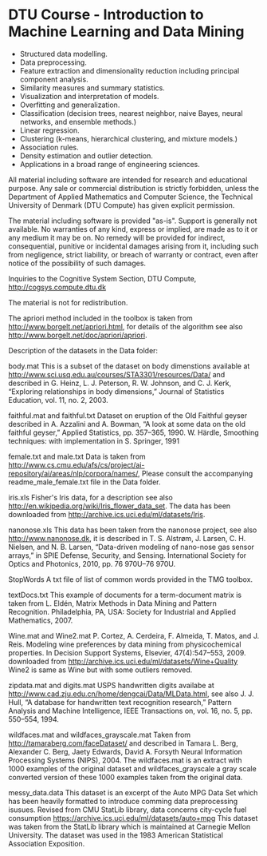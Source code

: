 # DTU Course - Introduction to Machine Learning and Data Mining

- Structured data modelling. 
- Data preprocessing. 
- Feature extraction and dimensionality reduction including principal component analysis. 
- Similarity measures and summary statistics. 
- Visualization and interpretation of models. 
- Overfitting and generalization. 
- Classification (decision trees, nearest neighbor, naive Bayes, neural networks, and ensemble methods.) 
- Linear regression. 
- Clustering (k-means, hierarchical clustering, and mixture models.) 
- Association rules. 
- Density estimation and outlier detection. 
- Applications in a broad range of engineering sciences.




All material including software are intended for research and educational purpose. Any sale or commercial distribution is strictly forbidden, unless the Department of Applied Mathematics and Computer Science, the Technical University of Denmark (DTU Compute) has given explicit permission.
 
The material including software is provided "as-is". Support is generally not available. No warranties of any kind, express or implied, are made as to it or any medium it may be on. No remedy will be provided for indirect, consequential, punitive or incidental damages arising from it, including such from negligence, strict liability, or breach of warranty or contract, even after notice of the possibility of such damages.
 
Inquiries to the Cognitive System Section, DTU Compute, http://cogsys.compute.dtu.dk

The material is not for redistribution.

The apriori method included in the toolbox is taken from http://www.borgelt.net/apriori.html, for
details of the algorithm see also http://www.borgelt.net/doc/apriori/apriori.

Description of the datasets in the Data folder:

body.mat
This is a subset of the dataset on body dimenstions available at http://www.sci.usq.edu.au/courses/STA3301/resources/Data/ 
and described in 
G. Heinz, L. J. Peterson, R. W. Johnson, and C. J. Kerk, “Exploring relationships in body dimensions,” Journal of Statistics Education, vol. 11, no. 2, 2003.

faithful.mat and faithful.txt
Dataset on eruption of the Old Faithful geyser described in
A. Azzalini and A. Bowman, “A look at some data on the old faithful geyser,” Applied Statistics, pp. 357–365, 1990.
W. Härdle, Smoothing techniques: with implementation in S. Springer, 1991

female.txt and male.txt
Data is taken from http://www.cs.cmu.edu/afs/cs/project/ai-repository/ai/areas/nlp/corpora/names/,
Please consult the accompanying readme_male_female.txt file in the Data folder.

iris.xls
Fisher's Iris data, for a description see also http://en.wikipedia.org/wiki/Iris_flower_data_set. The data has been downloaded from http://archive.ics.uci.edu/ml/datasets/Iris.

nanonose.xls
This data has been taken from the nanonose project, see also http://www.nanonose.dk, it is described in 
T. S. Alstrøm, J. Larsen, C. H. Nielsen, and N. B. Larsen, “Data-driven modeling of nano-nose gas sensor arrays,” in SPIE Defense, Security, and Sensing. International Society for Optics and Photonics, 2010, pp. 76 970U–76 970U.

StopWords
A txt file of list of common words provided in the TMG toolbox.

textDocs.txt
This example of documents for a term-document matrix is taken from 
L. Eldén, Matrix Methods in Data Mining and Pattern Recognition. Philadelphia, PA, USA: Society for Industrial and Applied Mathematics, 2007.

Wine.mat and Wine2.mat
P. Cortez, A. Cerdeira, F. Almeida, T. Matos, and J. Reis. Modeling wine preferences by data mining from physicochemical properties. In Decision Support Systems, Elsevier, 47(4):547–553, 2009.
downloaded from http://archive.ics.uci.edu/ml/datasets/Wine+Quality
Wine2 is same as Wine but with some outliers removed.

zipdata.mat and digits.mat
USPS handwritten digits availabe at http://www.cad.zju.edu.cn/home/dengcai/Data/MLData.html, see also
J. J. Hull, “A database for handwritten text recognition research,” Pattern Analysis and Machine Intelligence, IEEE Transactions on, vol. 16, no. 5, pp. 550–554,
1994.

wildfaces.mat and wildfaces_grayscale.mat
Taken from http://tamaraberg.com/faceDataset/ and described in Tamara L. Berg, Alexander C. Berg, Jaety Edwards, David A. Forsyth 
Neural Information Processing Systems (NIPS), 2004. 
The wildfaces.mat is an extract with 1000 examples of the original dataset and wildfaces_grayscale a gray scale converted version of these 1000 examples taken from the original data.

messy_data.data
This dataset is an excerpt of the Auto MPG Data Set which has been heavily formatted to introduce comming data preprocessing isusues.
Revised from CMU StatLib library, data concerns city-cycle fuel consumption https://archive.ics.uci.edu/ml/datasets/auto+mpg 
This dataset was taken from the StatLib library which is maintained at Carnegie Mellon University. The dataset was used in the 1983 American Statistical Association Exposition.
